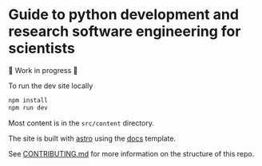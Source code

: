 # Guide to python development and research software engineering for scientists

🚧 Work in progress 🚧

To run the dev site locally

```bash
npm install
npm run dev
```

Most content is in the `src/content` directory.

The site is built with [astro](https://docs.astro.build/en/getting-started/)
using the [docs](https://github.com/withastro/astro/tree/main/examples/docs)
template.

See [CONTRIBUTING.md](CONTRIBUTING.md) for more information on the structure of
this repo.
